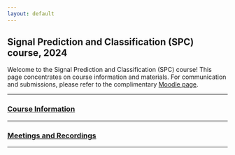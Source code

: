 ```yaml
---
layout: default
---
```


## Signal Prediction and Classification (SPC) course, 2024
Welcome to the Signal Prediction and Classification (SPC) course! This page concentrates on course information and materials. For communication and submissions, please refer to the complimentary [Moodle page](https://moodle.sce.ac.il/course/view.php?id=29198).

---

### [Course Information](/suppl/ts2/ts2_info2024)

---

### [Meetings and Recordings](/suppl/ts2/ts2_meetings2024)

---


